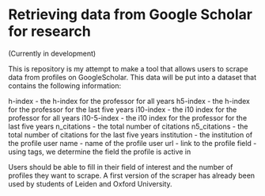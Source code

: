 # Retrieving data from Google Scholar for research 

(Currently in development)

This is repository is my attempt to make a tool that allows users to scrape data from profiles on GoogleScholar. This data will be put into a dataset that contains the following information: 

h-index	- the h-index for the professor for all years
h5-index	- the h-index for the professor for the last five years
i10-index	- the i10 index for the professor for all years
i10-5-index	- the i10 index for the professor for the last five years
n_citations	- the total number of citations
n5_citations	- the total number of citations for the last five years
institution	- the institution of the profile user
name	- name of the profile user
url	- link to the profile 
field - using tags, we determine the field the profile is active in 

Users should be able to fill in their field of interest and the number of profiles they want to scrape. A first version of the scraper has already been used by students of Leiden and Oxford University. 
